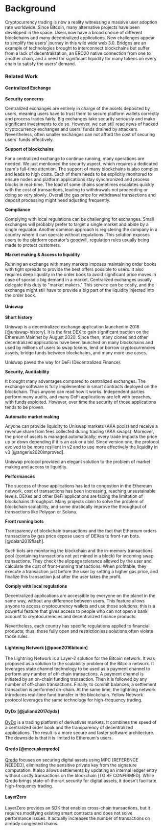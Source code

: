 # Background

Cryptocurrency trading is now a reality witnessing a massive user adoption rate worldwide. Since Bitcoin, many alternative projects have been developed in the space. Users now have a broad choice of different blockchains and many decentralized applications. New challenges appear to simplify the users' journey in this wild wide web 3.0. Bridges are an example of technologies brought to interconnect blockchains but suffer from a lack of decentralization, an ERC20 native connection from one to another chain, and a need for significant liquidity for many tokens on every chain to satisfy the users' demand.

### Related Work

#### Centralized Exchange

**Security concerns**

Centralized exchanges are entirely in charge of the assets deposited by users, meaning users have to trust them to secure platform wallets correctly and process trades fairly. Big exchanges take security seriously and make significant investments to do so. However, we can still read news of hacked cryptocurrency exchanges and users' funds drained by attackers. Nevertheless, often smaller exchanges can not afford the cost of securing users' funds effectively.

**Support of blockchains**

For a centralized exchange to continue running, many operations are needed. We just mentioned the security aspect, which requires a dedicated team's full-time attention. The support of many blockchains is also complex and leads to high costs. Each of them needs to be explicitly monitored to ensure nodes and platform applications stay synchronized and process blocks in real-time. The load of some chains sometimes escalates quickly with the cost of transactions, leading to withdrawals not proceeding or doing so very slowly. Overall the gas price for withdrawal transactions and deposit processing might need adjusting frequently.

**Compliance**

Complying with local regulations can be challenging for exchanges. Small exchanges will probably prefer to target a single market and abide by a single regulator. Another common approach is registering the company in a country where it can operate without regulations. This solution exposes users to the platform operator's goodwill, regulation rules usually being made to protect customers.

**Market making & Access to liquidity**

Running an exchange with many markets imposes maintaining order books with tight spreads to provide the best offers possible to users. It also requires deep liquidity in the order book to avoid significant price moves in case of sporadic big demand in a market. Centralized exchanges usually delegate this duty to "market makers." This service can be costly, and the exchange might still have to provide a big part of the liquidity injected into the order book.

#### Uniswap

**Short history**

Uniswap is a decentralized exchange application launched in 2018 \[@uniswap-history]. It is the first DEX to gain significant traction on the Ethereum Mainnet by August 2020. Since then, many clones and other decentralized applications have been launched on many blockchains and used by millions of users to swap tokens, lend or borrow cryptocurrencies assets, bridge funds between blockchains, and many more use cases.&#x20;

Uniswap paved the way for DeFi (Decentralized Finance).

**Security, Auditability**

It brought many advantages compared to centralized exchanges. The exchange software is fully implemented in smart contracts deployed on the blockchain. Thus anyone can read how it works. Independent parties perform many audits, and many DeFi applications are left with breaches, with funds exploited. However, over time the security of those applications tends to be proven.

**Automatic market making**

Anyone can provide liquidity to Uniswap markets (AKA pools) and receive a revenue share from fees collected during trading (AKA swaps). Moreover, the price of assets is managed automatically; every trade impacts the price up or down depending if it is an ask or a bid. Since version one, the protocol evolved to be more resilient in v2 and to use more effectively the liquidity in v3 \[@angeris2020improved].&#x20;

Uniswap protocol provided an elegant solution to the problem of market making and access to liquidity.

**Performances**

The success of those applications has led to congestion in the Ethereum network, cost of transactions has been increasing, reaching unsustainable levels. DEXes and other DeFi applications are facing the limitation of blockchains throughput. Many projects claim to solve the problem of blockchain scalability, and some drastically improve the throughput of transactions like Polygon or Solana.

**Front running bots**

Transparency of blockchain transactions and the fact that Ethereum orders transactions by gas price expose users of DEXes to front-run bots. \[@daian2019flash].&#x20;

Such bots are monitoring the blockchain and the in-memory transactions pool (containing transactions not yet mined in a block) for incoming swap transactions. They check the slippage tolerance allowed by the user and calculate the cost of front-running transactions. When profitable, they execute a transaction just before the user by setting a higher gas price, and finalize this transaction just after the user takes the profit.

**Comply with local regulations**

Decentralized applications are accessible by everyone on the planet in the same way, without any difference between users. This feature allows anyone to access cryptocurrency wallets and use those solutions; this is a powerful feature that gives access to people who can not open a bank account to cryptocurrencies and decentralized finance products.

Nevertheless, each country has specific regulations applied to financial products; thus, those fully open and restrictionless solutions often violate those rules.

#### Lightning Network \[@poon2016bitcoin]

The Lightning Network is a Layer-2 solution for the Bitcoin network. It was proposed as a solution to the scalability problem of the Bitcoin network. It leverages state channel technology to be used as a payment channel to perform any number of off-chain transactions. A payment channel is initiated by an on-chain funding transaction. Then it is followed by any number of off-chain transactions. Finally, to commit balances, a settlement transaction is performed on-chain. At the same time, the lightning network introduces real-time fund transfer in the blockchain. Yellow Network protocol leverages the same technology for high-frequency trading.

#### DyDx \[@juliano2017dydx]

[DyDx](https://whitepaper.dydx.exchange/) is a trading platform of derivatives markets. It combines the speed of a centralized order book and the transparency of decentralized applications. The result is a more secure and faster software architecture. The downside is that it is limited to Ethereum's users.

#### Qredo \[@mccuskerqredo]

[Qredo](https://www.qredo.com/qredo-white-paper.pdf) focuses on securing digital assets using MPC \[REFERENCE NEEDED], eliminating the sensitive private key from the signature computation. It also allows settlements by updating an internal ledger entry without costly transactions on the blockchain \[TO BE CONFIRMED]. While Qredo brings state-of-the-art security for digital assets, it doesn't facilitate high-frequency trading.

#### LayerZero

LayerZero provides an SDK that enables cross-chain transactions, but it requires modifying existing smart contracts and does not solve performance issues. It actually increases the number of transactions on already congested chains.

### &#x20;<a href="#_udybe2pc46jg" id="_udybe2pc46jg"></a>
